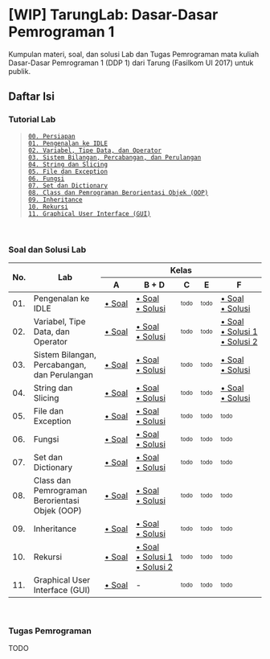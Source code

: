 # [WIP] TarungLab: Dasar-Dasar Pemrograman 1

Kumpulan materi, soal, dan solusi Lab dan Tugas Pemrograman mata kuliah
Dasar-Dasar Pemrograman 1 (DDP 1) dari Tarung (Fasilkom UI 2017) untuk publik.

## Daftar Isi

### Tutorial Lab

> [`00. Persiapan`][tutorial 00]  
> [`01. Pengenalan ke IDLE`][tutorial 01]  
> [`02. Variabel, Tipe Data, dan Operator`][tutorial 02]  
> [`03. Sistem Bilangan, Percabangan, dan Perulangan`][tutorial 03]  
> [`04. String dan Slicing`][tutorial 04]  
> [`05. File dan Exception`][tutorial 05]  
> [`06. Fungsi`][tutorial 06]  
> [`07. Set dan Dictionary`][tutorial 07]  
> [`08. Class dan Pemrograman Berorientasi Objek (OOP)`][tutorial 08]  
> [`09. Inheritance`][tutorial 09]  
> [`10. Rekursi`][tutorial 10]  
> [`11. Graphical User Interface (GUI)`][tutorial 11]

<br>

### Soal dan Solusi Lab

<table>
    <thead>
        <tr>
            <th rowspan="2" colspan="1">
                No.
            </th>
            <th rowspan="2" colspan="1">
                Lab
            </th>
            <th rowspan="1" colspan="6">
                Kelas
            </th>
        </tr>
        <tr>        
            <th>A</th>
            <th>B + D</th>
            <th>C</th>
            <th>E</th>
            <th>F</th>
        </tr>
    </thead>
    <tbody>
        <tr>
            <td>01.</td>
            <td>Pengenalan ke IDLE</td>
            <td><a href="lab/01/lab01_a.md">•&nbsp;Soal</a></td>
            <td>
                <a href="lab/01/lab01_b_d.md#pertarungan-1">•&nbsp;Soal</a>
                <br>
                <a href="lab/01/lab01_b_d_s1.py">•&nbsp;Solusi</a>
            </td>
            <td><sup><sub>todo</sub></sup></td>
            <td><sup><sub>todo</sub></sup></td>
            <td>
                <a href="lab/01/lab01_f.md">•&nbsp;Soal</a>
                <br>
                <a href="lab/01/lab01_f.py">•&nbsp;Solusi</a>
            </td>
        </tr>
        <tr>
            <td>02.</td>
            <td>Variabel, Tipe Data, dan Operator</td>
            <td><a href="lab/02/lab02_a.md">•&nbsp;Soal</a></td>
            <td>
                <a href="lab/01/lab01_b_d.md#pertarungan-2">•&nbsp;Soal</a>
                <br>
                <a href="lab/01/lab01_b_d_s2.py">•&nbsp;Solusi</a>
            </td>
            <td><sup><sub>todo</sub></sup></td>
            <td><sup><sub>todo</sub></sup></td>
            <td>
                <a href="lab/02/lab02_f.md">•&nbsp;Soal</a>
                <br>
                <a href="lab/02/lab02_f_s1.py">•&nbsp;Solusi&nbsp;1</a>
                <br>
                <a href="lab/02/lab02_f_s2.py">•&nbsp;Solusi&nbsp;2</a>
            </td>
        </tr>
        <tr>
            <td>03.</td>
            <td>Sistem Bilangan, Percabangan, dan Perulangan</td>
            <td><a href="lab/03/lab03_a.md">•&nbsp;Soal</a></td>
            <td>
                <a href="lab/02/lab02_b_d.md">•&nbsp;Soal</a>
                <br>
                <a href="lab/02/lab02_b_d.py">•&nbsp;Solusi</a>
            </td>
            <td><sup><sub>todo</sub></sup></td>
            <td><sup><sub>todo</sub></sup></td>
            <td>
                <a href="lab/03/lab03_f.md">•&nbsp;Soal</a>
                <br>
                <a href="lab/03/lab03_f.py">•&nbsp;Solusi</a>
            </td>
        </tr>
        <tr>
            <td>04.</td>
            <td>String dan Slicing</td>
            <td><a href="lab/04/lab04_a.md">•&nbsp;Soal</a></td>
            <td>
                <a href="lab/03/lab03_b_d.md">•&nbsp;Soal</a>
                <br>
                <a href="lab/03/lab03_b_d.py">•&nbsp;Solusi</a>
            </td>
            <td><sup><sub>todo</sub></sup></td>
            <td><sup><sub>todo</sub></sup></td>
            <td>
                <a href="lab/04/lab04_f.md">•&nbsp;Soal</a>
                <br>
                <a href="lab/04/lab04_f.py">•&nbsp;Solusi</a>
            </td>
        </tr>
        <tr>
            <td>05.</td>
            <td>File dan Exception</td>
            <td><a href="lab/05/lab05_a.md">•&nbsp;Soal</a></td>
            <td>
                <a href="lab/04/lab04_b_d.md">•&nbsp;Soal</a>
                <br>
                <a href="lab/04/lab04_b_d.py">•&nbsp;Solusi</a>
            </td>
            <td><sup><sub>todo</sub></sup></td>
            <td><sup><sub>todo</sub></sup></td>
            <td><sup><sub>todo</sub></sup></td>
        </tr>
        <tr>
            <td>06.</td>
            <td>Fungsi</td>
            <td><a href="lab/06/lab06_a.md">•&nbsp;Soal</a></td>
            <td><a href="lab/05/lab05_b_d.md">•&nbsp;Soal</a>
                <br>
                <a href="lab/05/lab05_b_d.py">•&nbsp;Solusi</a>
            </td>
            <td><sup><sub>todo</sub></sup></td>
            <td><sup><sub>todo</sub></sup></td>
            <td><sup><sub>todo</sub></sup></td>
        </tr>
        <tr>
            <td>07.</td>
            <td>Set dan Dictionary</td>
            <td><a href="lab/07/lab07_a.md">•&nbsp;Soal</a></td>
            <td>
                <a href="lab/06/lab06_b_d.md">•&nbsp;Soal</a>
                <br>
                <a href="lab/06/lab06_b_d.py">•&nbsp;Solusi</a>
            </td>
            <td><sup><sub>todo</sub></sup></td>
            <td><sup><sub>todo</sub></sup></td>
            <td><sup><sub>todo</sub></sup></td>
        </tr>
        <tr>
            <td>08.</td>
            <td>Class dan Pemrograman Berorientasi Objek (OOP)</td>
            <td><a href="lab/08/lab08_a.md">•&nbsp;Soal</a></td>
            <td><a href="lab/07/lab07_b_d.md">•&nbsp;Soal</a>
                <br>
                <a href="lab/07/lab07_b_d.py">•&nbsp;Solusi</a>
            </td>
            <td><sup><sub>todo</sub></sup></td>
            <td><sup><sub>todo</sub></sup></td>
            <td><sup><sub>todo</sub></sup></td>
        </tr>
        <tr>
            <td>09.</td>
            <td>Inheritance</td>
            <td><a href="lab/09/lab09_a.md">•&nbsp;Soal</a></td>
            <td>
                <a href="lab/08/lab08_b_d.md">•&nbsp;Soal</a>
                <br>
                <a href="lab/08/lab08_b_d.py">•&nbsp;Solusi</a>
            </td>
            <td><sup><sub>todo</sub></sup></td>
            <td><sup><sub>todo</sub></sup></td>
            <td><sup><sub>todo</sub></sup></td>
        </tr>
        <tr>
            <td>10.</td>
            <td>Rekursi</td>
            <td><a href="lab/10/lab10_a.md">•&nbsp;Soal</a></td>
            <td><a href="lab/09/lab09_b_d.md">•&nbsp;Soal</a>
                <br>
                <a href="lab/09/lab09_b_d_s1.py">•&nbsp;Solusi&nbsp;1</a>
                <br>
                <a href="lab/09/lab09_b_d_s2.py">•&nbsp;Solusi&nbsp;2</a>
            </td>
            <td><sup><sub>todo</sub></sup></td>
            <td><sup><sub>todo</sub></sup></td>
            <td><sup><sub>todo</sub></sup></td>
        </tr>
        <tr>
            <td>11.</td>
            <td>Graphical User Interface (GUI)</td>
            <td><a href="lab/11/lab11_a.md">•&nbsp;Soal</a></td>
            <td>-</td>
            <td><sup><sub>todo</sub></sup></td>
            <td><sup><sub>todo</sub></sup></td>
            <td><sup><sub>todo</sub></sup></td>
        </tr>
    </tbody>
</table>

<br>

### Tugas Pemrograman

TODO

[tutorial 00]: lab_instructions/lab00.md

[tutorial 01]: lab_instructions/lab01.md

[tutorial 02]: lab_instructions/lab02.md

[tutorial 03]: lab_instructions/lab03.md

[tutorial 04]: lab_instructions/lab04.md

[tutorial 05]: lab_instructions/lab05.md

[tutorial 06]: lab_instructions/lab06.md

[tutorial 07]: lab_instructions/lab07.md

[tutorial 08]: lab_instructions/lab08.md

[tutorial 09]: lab_instructions/lab09.md

[tutorial 10]: lab_instructions/lab10.md

[tutorial 11]: lab_instructions/lab11.md
